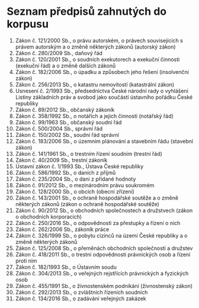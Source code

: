 # Seznam předpisů zahnutých do korpusu
1. Zákon č. 121/2000 Sb., o právu autorském, o právech souvisejících s právem autorským a o změně některých zákonů (autorský zákon)
2. Zákon č. 280/2009 Sb., daňový řád
3. Zákon č. 120/2001 Sb., o soudních exekutorech a exekuční činnosti (exekuční řád) a o změně dalších zákonů
4. Zákon č. 182/2006 Sb., o úpadku a způsobech jeho řešení (insolvenční zákon)
5. Zákon č. 256/2013 Sb., o katastru nemovitostí (katastrální zákon)
6. Usnesení č. 2/1993 Sb., předsednictva České národní rady o vyhlášení Listiny základních práv a svobod jako součástí ústavního pořádku České republiky
7. Zákon č. 89/2012 Sb., občanský zákoník
8. Zákon č. 358/1992 Sb., o notářích a jejich činnosti (notářský řád)
9. Zákon č. 99/1963 Sb., občanský soudní řád
10. Zákon č. 500/2004 Sb., správní řád
11. Zákon č. 150/2002 Sb., soudní řád správní
12. Zákon č. 183/2006 Sb., o územním plánování a stavebním řádu (stavební zákon)
13. Zákon č. 141/1961 Sb., o trestním řízení soudním (trestní řád)
14. Zákon č. 40/2009 Sb., trestní zákoník
15. Ústavní zákon č. 1/1993 Sb., Ústava České republiky
16. Zákon č. 586/1992 Sb., o daních z příjmů
17. Zákon č. 235/2004 Sb., o dani z přidané hodnoty
18. Zákon č. 91/2012 Sb., o mezinárodním právu soukromém
19. Zákon č. 128/2000 Sb., o obcích (obecní zřízení)
20. Zákon č. 143/2001 Sb., o ochraně hospodářské soutěže a o změně některých zákonů (zákon o ochraně hospodářské soutěže)
21. Zákon č. 90/2012 Sb., o obchodních společnostech a družstvech (zákon o obchodních korporacích)
22. Zákon č. 250/2016 Sb., o odpovědnosti za přestupky a řízení o nich
23. Zákon č. 262/2006 Sb., zákoník práce
24. Zákon č. 326/1999 Sb., o pobytu cizinců na území České republiky a o změně některých zákonů
25. Zákon č. 125/2008 Sb., o přeměnách obchodních společností a družstev
26. Zákon č. 418/2011 Sb., o trestní odpovědnosti právnických osob a řízení proti nim
27. Zákon č. 182/1993 Sb., o Ústavním soudu
28. Zákon č. 304/2013 Sb., o veřejných rejstřících právnických a fyzických osob
29. Zákon č. 455/1991 Sb., o živnostenském podnikání (živnostenský zákon)
30. Zákon č. 292/2013 Sb., o zvláštních řízeních soudních
31. Zákon č. 134/2016 Sb., o zadávání veřejných zakázek
